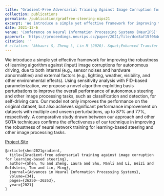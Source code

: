 ```yaml
---
title: "Gradient-Free Adversarial Training Against Image Corruption for Learning-based Steering"
collection: publications
permalink: /publication/gradfree-steering-nips21
excerpt: 'We introduce a simple yet effective framework for improving the robustness of learning algorithm against (input) image corruptions for autonomous driving, due to both internal (e.g., sensor noises and hardware abnormalities) and external factors (e.g., lighting, weather, visibility, and other environmental effects). Using sensitivity analysis with FID-based parameterization, we propose a novel algorithm exploiting basis perturbations to improve the overall performance of autonomous steering and other image processing tasks, such as classification and detection, for self-driving cars. Our model not only improves the performance on the original dataset, but also achieves significant performance improvement on datasets with multiple and unseen perturbations, up to 87% and 77%, respectively. A comparative study drawn between our approach and other SOTA techniques confirms the effectiveness of our technique in improving the robustness of neural network training for learning-based steering and other image processing tasks.'
date: 2021-12-6
venue: 'Conference on Neural Information Processing Systems (NeurIPS)'
paperurl: 'https://proceedings.neurips.cc/paper/2021/file/dce8af15f064d1accb98887a21029b08-Paper.pdf'
citation: ''
# citation: 'Akhauri S, Zheng L, Lin M (2020). &quot;Enhanced Transfer Learning for Autonomous Driving with Systematic Accident Simulation.&quot; <i>International Conference on Intelligent Robots and Systems 2020</i>.'
---
```

We introduce a simple yet effective framework for improving the robustness of learning algorithm against (input) image corruptions for autonomous driving, due to both internal (e.g., sensor noises and hardware abnormalities) and external factors (e.g., lighting, weather, visibility, and other environmental effects). Using sensitivity analysis with FID-based parameterization, we propose a novel algorithm exploiting basis perturbations to improve the overall performance of autonomous steering and other image processing tasks, such as classification and detection, for self-driving cars. Our model not only improves the performance on the original dataset, but also achieves significant performance improvement on datasets with multiple and unseen perturbations, up to 87% and 77%, respectively. A comparative study drawn between our approach and other SOTA techniques confirms the effectiveness of our technique in improving the robustness of neural network training for learning-based steering and other image processing tasks.

[Project Site](https://gamma.umd.edu/researchdirections/autonomousdriving/visionrobustlearning/)

```
@article{shen2021gradient,
  title={Gradient-free adversarial training against image corruption for learning-based steering},
  author={Shen, Yu and Zheng, Laura and Shu, Manli and Li, Weizi and Goldstein, Tom and Lin, Ming},
  journal={Advances in Neural Information Processing Systems},
  volume={34},
  pages={26250--26263},
  year={2021}
}
```
